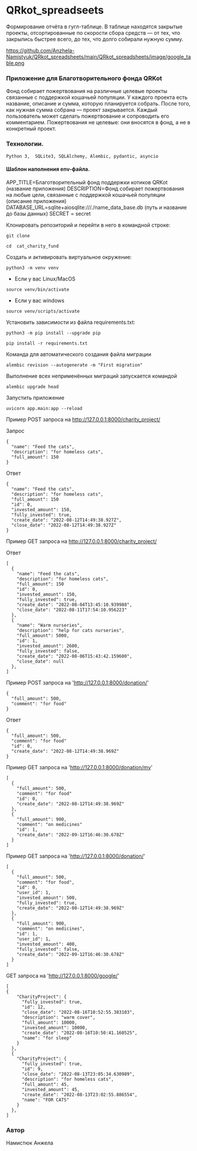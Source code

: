 # QRkot_spreadseets
Формирование отчёта в гугл-таблице. 
В таблице находятся закрытые проекты, отсортированные по скорости сбора средств — от тех, 
что закрылись быстрее всего, до тех, что долго собирали нужную сумму.

https://github.com/Anzhela-Namistyuk/QRkot_spreadsheets/main/QRkot_spreadsheets/image/google_table.png

### Приложение для Благотворительного фонда QRKot
Фонд собирает пожертвования на различные целевые проекты
связанные с поддержкой кошачьей популяции.
У каждого проекта есть название, описание и сумма, которую планируется собрать. 
После того, как нужная сумма собрана — проект закрывается.
Каждый пользователь может сделать пожертвование и сопроводить его комментарием.
Пожертвования не целевые: они вносятся в фонд, а не в конкретный проект.


### Технологии.
```
Python 3,  SQLite3, SQLAlchemy, Alembic, pydantic, asyncio
```

#### Шаблон наполнения env-файла.

APP_TITLE=Благотворительный фонд поддержки котиков QRKot (название приложения)
DESCRIPTION=Фонд собирает пожертвования на любые цели,
связанные с поддержкой кошачьей популяции (описание приложения)
DATABASE_URL=sqlite+aiosqlite:///./name_data_base.db (путь и название до базы данных)
SECRET = secret

Клонировать репозиторий и перейти в него в командной строке:

```
git clone 
```

```
cd  cat_charity_fund
```

Cоздать и активировать виртуальное окружение:

```
python3 -m venv venv
```

* Если у вас Linux/MacOS

```
source venv/bin/activate
```

* Если у вас windows

 ```
source venv/scripts/activate
```

Установить зависимости из файла requirements.txt:

```
python3 -m pip install --upgrade pip
```

```
pip install -r requirements.txt
```

Команда для автоматического создания файла миграции

```
alembic revision --autogenerate -m "First migration" 
```

Выполнение всех неприменённых миграций запускается командой

```
alembic upgrade head 
```


Запустить приложение 

```
uvicorn app.main:app --reload 

```
Пример POST запроса на http://127.0.0.1:8000/charity_project/

Запрос

```
{
  "name": "Feed the cats",
  "description": "for homeless cats",
  "full_amount": 150
}
```

Ответ

```
{
  "name": "Feed the cats",
  "description": "for homeless cats",
  "full_amount": 150
  "id": 0,
  "invested_amount": 150,
  "fully_invested": true,
  "create_date": "2022-08-12T14:49:38.927Z",
  "close_date": "2022-08-12T14:49:38.927Z"
}
```

Пример GET запроса на http://127.0.0.1:8000/charity_project/

Ответ

```
[
  {
    "name": "Feed the cats",
    "description": "for homeless cats",
    "full_amount": 150
    "id": 0,
    "invested_amount": 150,
    "fully_invested": true,
    "create_date": "2022-08-04T13:45:10.939988",
    "close_date": "2022-08-11T17:54:10.956223"
  },
  {
    "name": "Warm nurseries",
    "description": "help for cats nurseries",
    "full_amount": 5000,
    "id": 1,
    "invested_amount": 2600,
    "fully_invested": false,
    "create_date": "2022-08-06T15:43:42.159600",
    "close_date": null
  },
]
```


Пример POST запроса на 'http://127.0.0.1:8000/donation/'
```
{
  "full_amount": 500,
  "comment": "for food"
}
```
Ответ
```
{
  "full_amount": 500,
  "comment": "for food"
  "id": 0,
  "create_date": "2022-08-12T14:49:38.969Z"
}
```
Пример GET запроса на 'http://127.0.0.1:8000/donation/my'
```
[
  {
    "full_amount": 500,
    "comment": "for food"
    "id": 0,
    "create_date": "2022-08-12T14:49:38.969Z"
  },
  {
    "full_amount": 900,
    "comment": "on medicines"
    "id": 1,
    "create_date": "2022-09-12T16:46:30.678Z"
  }
]
```

Пример GET запроса на 'http://127.0.0.1:8000/donation/'

```
[
  {
    "full_amount": 500,
    "comment": "for food",
    "id": 0,
    "user_id": 1,
    "invested_amount": 500,
    "fully_invested": true,
    "create_date": "2022-08-12T14:49:38.969Z"
  },
  {
    "full_amount": 900,
    "comment": "on medicines",
    "id": 1,
    "user_id": 1,
    "invested_amount": 400,
    "fully_invested": false,
    "create_date": "2022-09-12T16:46:30.678Z"
  }
] 
```
GET запроса на 'http://127.0.0.1:8000/google/'
```
[
{
    "CharityProject": {
      "fully_invested": true,
      "id": 12,
      "close_date": "2022-08-16T10:52:55.383103",
      "description": "warm cover",
      "full_amount": 10000,
      "invested_amount": 10000,
      "create_date": "2022-08-16T10:50:41.160525",
      "name": "for sleep"
    }
  },
  {
    "CharityProject": {
      "fully_invested": true,
      "id": 9,
      "close_date": "2022-08-13T23:05:34.630989",
      "description": "for homeless cats",
      "full_amount": 45,
      "invested_amount": 45,
      "create_date": "2022-08-13T23:02:55.886554",
      "name": "FOR CATS"
    }
  },
]
```

### Автор
Намистюк Анжела
